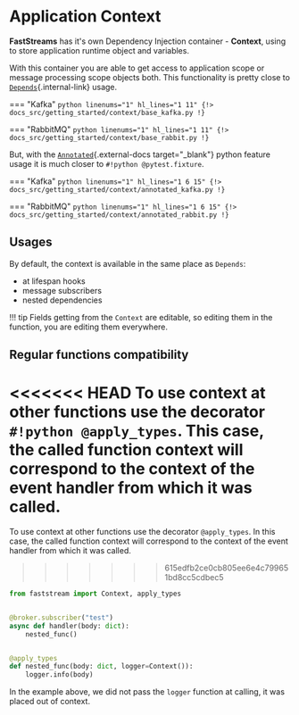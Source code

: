 # Application Context

**FastStreams** has it's own Dependency Injection container - **Context**, using to store application runtime object and variables.

With this container you are able to get access to application scope or message processing scope objects both. This functionality is pretty close to [`Depends`](../dependencies/index.md){.internal-link} usage.

=== "Kafka"
    ```python linenums="1" hl_lines="1 11"
    {!> docs_src/getting_started/context/base_kafka.py !}
    ```

=== "RabbitMQ"
    ```python linenums="1" hl_lines="1 11"
    {!> docs_src/getting_started/context/base_rabbit.py !}
    ```

But, with the [`Annotated`](https://docs.python.org/3/library/typing.html#typing.Annotated){.external-docs target="_blank"} python feature usage it is much closer to `#!python @pytest.fixture`.

=== "Kafka"
    ```python linenums="1" hl_lines="1 6 15"
    {!> docs_src/getting_started/context/annotated_kafka.py !}
    ```

=== "RabbitMQ"
    ```python linenums="1" hl_lines="1 6 15"
    {!> docs_src/getting_started/context/annotated_rabbit.py !}
    ```

## Usages

By default, the context is available in the same place as `Depends`:

* at lifespan hooks
* message subscribers
* nested dependencies

!!! tip
    Fields getting from the `Context` are editable, so editing them in the function, you are editing them everywhere.

## Regular functions compatibility

<<<<<<< HEAD
To use context at other functions use the decorator `#!python @apply_types`. This case, the called function context will correspond to the context of the event handler from which it was called.
=======
To use context at other functions use the decorator `@apply_types`. In this case, the called function context will correspond to the context of the event handler from which it was called.
>>>>>>> 615edfb2ce0cb805ee6e4c799651bd8cc5cdbec5

```python linenums="1" hl_lines="6 8 11"
from faststream import Context, apply_types


@broker.subscriber("test")
async def handler(body: dict):
    nested_func()


@apply_types
def nested_func(body: dict, logger=Context()):
    logger.info(body)
```

In the example above, we did not pass the `logger` function at calling, it was placed out of context.
